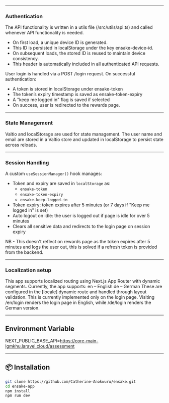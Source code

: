 
---

### Authentication
The API functionality is written in a utils file (/src/utils/api.ts) and called whenever API functionality is needed.

- On first load, a unique device ID is generated.
- This ID is persisted in localStorage under the key ensake-device-id.
- On subsequent loads, the stored ID is reused to maintain device consistency.
- This header is automatically included in all authenticated API requests.

User login is handled via a POST /login request. On successful authentication:
- A token is stored in localStorage under ensake-token
- The token’s expiry timestamp is saved as ensake-token-expiry
- A "keep me logged in" flag is saved if selected
- On success, user is redirected to the rewards page.

---

### State Management
Valtio and localStorage are used for state management. The user name and email are stored in a Valtio store and updated in localStorage to persist state across reloads.

---

### Session Handling

A custom `useSessionManager()` hook manages:

- Token and expiry are saved in `localStorage` as:
  - `ensake-token`
  - `ensake-token-expiry`
  - `ensake-keep-logged-in`
- Token expiry: token expires after 5 minutes (or 7 days if "Keep me logged in" is set)
- Auto logout on idle: the user is logged out if page is idle for over 5 minutes
- Clears all sensitive data and redirects to the login page on session expiry

NB - This doesn't reflect on rewards page as the token expires after 5 minutes and logs the user out, this is solved if a refresh token is provided from the backend.

---

### Localization setup

This app supports localized routing using Next.js App Router with dynamic segments.
Currently, the app supports:
en – English
de – German
These are configured in the [locale] dynamic route and handled through layout validation.
This is currently implemented only on the login page.
Visiting /en/login renders the login page in English, while /de/login renders the German version.

---

## Environment Variable

NEXT_PUBLIC_BASE_API=https://core-main-lgmkhu.laravel.cloud/assessment

---

## 📦 Installation

```bash
git clone https://github.com/Catherine-Anokwuru/ensake.git
cd ensake-app
npm install
npm run dev